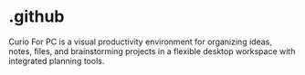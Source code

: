 # .github
Curio For PC is a visual productivity environment for organizing ideas, notes, files, and brainstorming projects in a flexible desktop workspace with integrated planning tools.
